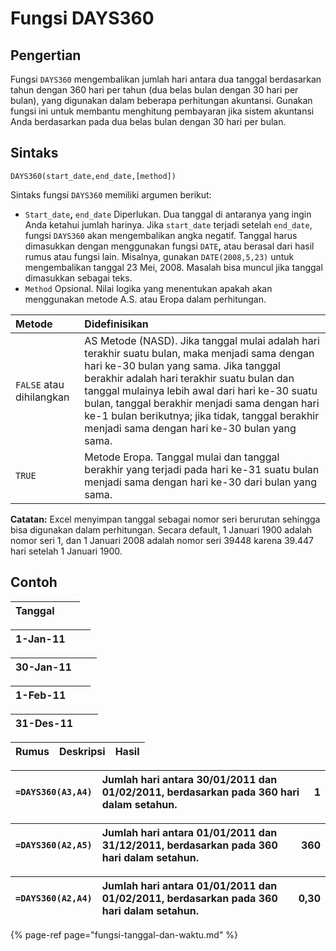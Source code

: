 # Fungsi DAYS360

## Pengertian

Fungsi `DAYS360` mengembalikan jumlah hari antara dua tanggal berdasarkan tahun dengan 360 hari per tahun \(dua belas bulan dengan 30 hari per bulan\), yang digunakan dalam beberapa perhitungan akuntansi. Gunakan fungsi ini untuk membantu menghitung pembayaran jika sistem akuntansi Anda berdasarkan pada dua belas bulan dengan 30 hari per bulan.

## Sintaks

```text
DAYS360(start_date,end_date,[method])
```

Sintaks fungsi `DAYS360` memiliki argumen berikut:

* `Start_date`**,** `end_date`    Diperlukan. Dua tanggal di antaranya yang ingin Anda ketahui jumlah harinya. Jika `start_date` terjadi setelah `end_date`, fungsi `DAYS360` akan mengembalikan angka negatif. Tanggal harus dimasukkan dengan menggunakan fungsi `DATE`**,** atau berasal dari hasil rumus atau fungsi lain. Misalnya, gunakan `DATE(2008,5,23)` untuk mengembalikan tanggal 23 Mei, 2008. Masalah bisa muncul jika tanggal dimasukkan sebagai teks.
* `Method`    Opsional. Nilai logika yang menentukan apakah akan menggunakan metode A.S. atau Eropa dalam perhitungan.

| **Metode** | **Didefinisikan** |
| :--- | :--- |
| `FALSE` atau dihilangkan | AS Metode \(NASD\). Jika tanggal mulai adalah hari terakhir suatu bulan, maka menjadi sama dengan hari ke-30 bulan yang sama. Jika tanggal berakhir adalah hari terakhir suatu bulan dan tanggal mulainya lebih awal dari hari ke-30 suatu bulan, tanggal berakhir menjadi sama dengan hari ke-1 bulan berikutnya; jika tidak, tanggal berakhir menjadi sama dengan hari ke-30 bulan yang sama. |
| `TRUE` | Metode Eropa. Tanggal mulai dan tanggal berakhir yang terjadi pada hari ke-31 suatu bulan menjadi sama dengan hari ke-30 dari bulan yang sama. |

**Catatan:** Excel menyimpan tanggal sebagai nomor seri berurutan sehingga bisa digunakan dalam perhitungan. Secara default, 1 Januari 1900 adalah nomor seri 1, dan 1 Januari 2008 adalah nomor seri 39448 karena 39.447 hari setelah 1 Januari 1900.

## Contoh

| **Tanggal** |  |  |
| :--- | :--- | :--- |


| 1-Jan-11 |  |  |
| :--- | :--- | :--- |


| 30-Jan-11 |  |  |
| :--- | :--- | :--- |


| 1-Feb-11 |  |  |
| :--- | :--- | :--- |


| 31-Des-11 |  |  |
| :--- | :--- | :--- |


| **Rumus** | **Deskripsi** | **Hasil** |
| :--- | :--- | :--- |


| `=DAYS360(A3,A4)` | Jumlah hari antara 30/01/2011 dan 01/02/2011, berdasarkan pada 360 hari dalam setahun. | 1 |
| :--- | :--- | :--- |


| `=DAYS360(A2,A5)` | Jumlah hari antara 01/01/2011 dan 31/12/2011, berdasarkan pada 360 hari dalam setahun. | 360 |
| :--- | :--- | :--- |


| `=DAYS360(A2,A4)` | Jumlah hari antara 01/01/2011 dan 01/02/2011, berdasarkan pada 360 hari dalam setahun. | 0,30 |
| :--- | :--- | :--- |


{% page-ref page="fungsi-tanggal-dan-waktu.md" %}

